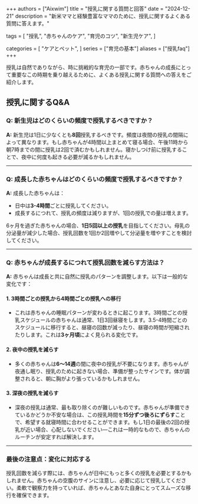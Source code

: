 +++
authors = ["Aixwim"]
title = "授乳に関する質問と回答"
date = "2024-12-21"
description = "新米ママと経験豊富なママのために、授乳に関するよくある質問に答えます。"

tags = [
"授乳",
"赤ちゃんのケア",
"育児のコツ",
"新生児ケア",
]

categories = [
"ケアとペット",
]
series = ["育児の基本"]
aliases = ["授乳faq"]
+++

授乳は自然でありながら、時に挑戦的な育児の一部です。赤ちゃんの成長にとって重要なこの時期を乗り越えるために、よくある授乳に関する質問への答えをご紹介します。

<!--more-->

## 授乳に関するQ&A

### Q: 新生児はどのくらいの頻度で授乳するべきですか？

**A:** 新生児は1日に少なくとも**8回**授乳するべきです。頻度は夜間の授乳の間隔によって異なります。もし赤ちゃんが4時間以上まとめて寝る場合、午後11時から朝7時までの間に授乳は2回で済むかもしれません。寝かしつけ前に授乳することで、夜中に何度も起きる必要が減るかもしれません。

---

### Q: 成長した赤ちゃんはどのくらいの頻度で授乳するべきですか？

**A:** 成長した赤ちゃんは：  
- 日中は**3-4時間**ごとに授乳してください。  
- 成長するにつれて、授乳の頻度は減りますが、1回の授乳での量は増えます。  

6ヶ月を過ぎた赤ちゃんの場合、**1日5回以上の授乳**を目指してください。母乳の分泌量が減少した場合、授乳回数を1回か2回増やして分泌量を増やすことを検討してください。

---

### Q: 赤ちゃんが成長するにつれて授乳回数を減らす方法は？

**A:** 赤ちゃんは成長と共に自然に授乳のパターンを調整します。以下は一般的な変化です：

#### 1. **3時間ごとの授乳から4時間ごとの授乳への移行**  
- これは赤ちゃんの睡眠パターンが変わるときに起こります。3時間ごとの授乳スケジュールの赤ちゃんは通常、1日3回昼寝をします。3.5-4時間ごとのスケジュールに移行すると、昼寝の回数が減ったり、昼寝の時間が短縮されたりします。これは**3ヶ月頃**によく見られる変化です。

#### 2. **夜中の授乳を減らす**  
- 多くの赤ちゃんは**6～14週**の間に夜中の授乳が不要になります。赤ちゃんが夜通し眠り、授乳のために起きない場合、準備が整ったサインです。体が調整されると、朝に胸がより張っているかもしれません。

#### 3. **深夜の授乳を減らす**  
- 深夜の授乳は通常、最も取り除くのが難しいものです。赤ちゃんが準備できているかどうか不安な場合は、この授乳時間を**15分ずつ後ろにずらす**ことで、希望する就寝時間に合わせることができます。もし1日の最後の2回の授乳が近い場合、心配しないでください—これは一時的なもので、赤ちゃんのルーチンが安定すれば解決します。

---

### 最後の注意点：変化に対応する

授乳回数を減らす際には、赤ちゃんが日中にもっと多くの授乳を必要とするかもしれません。赤ちゃんの空腹のサインに注意し、必要に応じて授乳してください。柔軟で観察力を持っていれば、赤ちゃんとあなた自身にとってスムーズな移行を確保できます。

